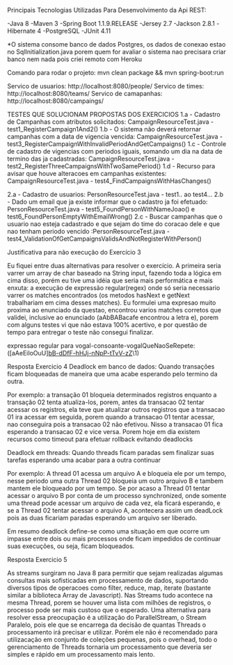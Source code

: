 Principais Tecnologias Utilizadas Para Desenvolvimento da Api REST:

-Java 8
-Maven 3
-Spring Boot 1.1.9.RELEASE
-Jersey 2.7
-Jackson 2.8.1
-Hibernate 4
-PostgreSQL
-JUnit 4.11

*O sistema consome banco de dados Postgres, os dados de conexao estao no SqlInitialization.java porem quem for avaliar o sistema nao precisara criar banco nem nada pois criei remoto com Heroku

Comando para rodar o projeto: mvn clean package && mvn spring-boot:run

Servico de usuarios: http://localhost:8080/people/ 
Servico de times: http://localhost:8080/teams/ 
Servico de camapanhas: http://localhost:8080/campaings/

TESTES QUE SOLUCIONAM PROPOSTAS DOS EXERCICIOS
1.a - Cadastro de Campanhas com atributos solicitados: CampaignResourceTest.java -  test1_RegisterCampaign1And2()
1.b - O sistema não deverá retornar campanhas com a data de vigencia vencida: CampaignResourceTest.java - test3_RegisterCampaignWithInvalidPeriodAndGetCampaigns()
1.c - Controle de cadastro de vigencias com periodos iguais, somando um dia na data de termino das ja cadastradas: CampaignResourceTest.java - test2_RegisterThreeCampaignsWithTwoSamePeriod()
1.d - Recurso para avisar que houve alteracoes em campanhas existentes: CampaignResourceTest.java - test4_FindCampaignsWithHasChanges()

2.a - Cadastro de usuarios: PersonResourceTest.java - test1.. ao test4...
2.b - Dado um email que ja existe informar que o cadastro ja foi efetuado: 
PersonResourceTest.java - test5_FoundPersonWithNameJoao() e test6_FoundPersonEmptyWithEmailWrong()
2.c - Buscar campanhas que o usuario nao esteja cadastrado e que sejam do time do coracao dele e que nao tenham periodo vencido :PersonResourceTest.java - test4_ValidationOfGetCampaignsValidsAndNotRegisterWithPerson()

Justificativa para não execução do Exercício 3

Eu fiquei entre duas alternativas para resolver o exercício. A primeira seria varrer um array de char baseado na String input, fazendo toda a lógica em cima disso, porém eu tive uma idéia que seria mais performática e mais enxuta: a execução de expressão regular(regex) onde só seria necessario varrer os matches encontrados (os metodos hasNext e getNext trabalhariam em cima desses matches).
Eu formulei uma expresao muito proxima ao enunciado da questao, encontrou varios matches corretos que validei, inclusive ao enunciado (aAbBABacafe encontrou a letra e), porem com alguns testes vi que não estava 100% acertivo, e por questão de tempo para entregar o teste não consegui finalizar.

expressao regular para vogal-consoante-vogalQueNaoSeRepete: ([aAeEiIoOuU][bB-dDfF-hHJj-nNpP-tTvV-zZ]([aAeEiIoOuU])\1)

Resposta Exercicio 4
Deadlock em banco de dados: Quando transações ficam bloqueadas de maneira que uma acabe esperando pelo termino da outra. 

Por exemplo: a transação 01 bloqueia determinados registros enquanto a transação 02 tenta atualiza-los, porem, antes da transacao 02 tentar acessar os registros, ela teve que atualizar outros registros que a transacao 01 ira acessar em seguida, porem quando a transacao 01 tentar acessar, nao conseguira pois a transacao 02 não efetivou. Nisso a transacao 01 fica esperando a transacao 02 e vice versa. Porem hoje em dia existem recursos como timeout para efetuar rollback evitando deadlocks

Deadlock em threads: Quando threads ficam paradas sem finalizar suas tarefas esperando uma acabar para a outra continuar

Por exemplo: A thread 01 acessa um arquivo A e bloqueia ele por um tempo, nesse periodo uma outra Thread 02 bloqueia um outro arquivo B e tambem mantem ele bloqueado por um tempo. Se por acaso a Thread 01 tentar acessar o arquivo B por conta de um processo synchronized, onde somente uma thread pode acessar um arquivo de cada vez, ela ficará esperando, e se a Thread 02 tentar acessar o arquivo A, acontecera assim um deadLock pois as duas ficariam paradas esperando um arquivo ser liberado.

Em resumo deadlock define-se como uma situação em que ocorre um impasse entre dois ou mais processos onde ficam impedidos de continuar suas execuções, ou seja, ficam bloqueados. 

Resposta Exercicio 5

As streams surgiram no Java 8 para permitir que sejam realizadas algumas consultas mais sofisticadas em processamento de dados, suportando diversos tipos de operacoes como filter, reduce, map, iterate (bastante similar a biblioteca Array de Javascript). Nas Streams tudo acontece na mesma Thread, porem se houver uma lista com milhões de registros, o processo pode ser mais custoso que o esperado. Uma alternativa para resolver essa preocupação é a utilização do ParallelStream, o Stream Paralelo, pois ele que se encarrega da decisão de quantas Threads o processamento irá precisar e utilizar. Porém ele não é recomendado para utilizacação em conjunto de coleções pequenas, pois o overhead, todo o gerenciamento de Threads tornaria um processamento que deveria ser simples e rápido em um processamento mais lento.